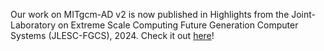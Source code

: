 Our work on MITgcm-AD v2 is now published in Highlights from the Joint-Laboratory on Extreme Scale Computing Future Generation Computer Systems (JLESC-FGCS), 2024. Check it out <a href="https://www.sciencedirect.com/science/article/pii/S0167739X2400476X?via%3Dihub">here</a>!
